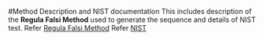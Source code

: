 #Method Description and NIST documentation
This includes description of the **Regula Falsi Method** used to generate the sequence and details of NIST test.
Refer [Regula Falsi Method](https://www.researchgate.net/publication/347812753_Generation_of_Pseudorandom_Sequence_Using_Regula-Falsi_Method)
Refer [NIST](https://csrc.nist.gov/projects/random-bit-generation/documentation-and-software)
